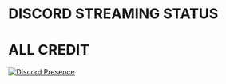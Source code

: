 # DISCORD STREAMING STATUS
# ALL CREDIT


[![Discord Presence](https://lanyard.cnrad.dev/api/718714238352359474)](https://discord.com/users/718714238352359474)
